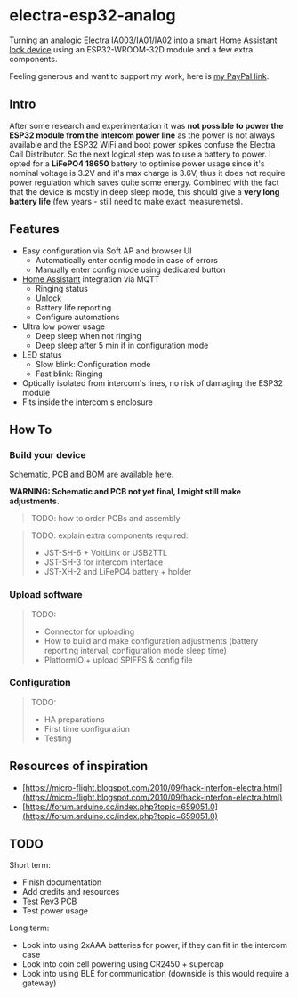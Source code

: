 # electra-esp32-analog

Turning an analogic Electra IA003/IA01/IA02 into a smart Home Assistant [lock device](https://www.home-assistant.io/integrations/lock/) using an ESP32-WROOM-32D module and a few extra components.

Feeling generous and want to support my work, here is [my PayPal link](https://paypal.me/kind3r).

## Intro

After some research and experimentation it was **not possible to power the ESP32 module from the intercom power line** as the power is not always available and the ESP32 WiFi and boot power spikes confuse the Electra Call Distributor. So the next logical step was to use a battery to power. I opted for a **LiFePO4 18650** battery to optimise power usage since it's nominal voltage is 3.2V and it's max charge is 3.6V, thus it does not require power regulation which saves quite some energy. Combined with the fact that the device is mostly in deep sleep mode, this should give a **very long battery life** (few years - still need to make exact measuremets). 

## Features

- Easy configuration via Soft AP and browser UI
  - Automatically enter config mode in case of errors
  - Manually enter config mode using dedicated button
- [Home Assistant](https://www.home-assistant.io/) integration via MQTT
  - Ringing status
  - Unlock
  - Battery life reporting
  - Configure automations
- Ultra low power usage
  - Deep sleep when not ringing
  - Deep sleep after 5 min if in configuration mode 
- LED status
  - Slow blink: Configuration mode
  - Fast blink: Ringing
- Optically isolated from intercom's lines, no risk of damaging the ESP32 module
- Fits inside the intercom's enclosure

## How To

### Build your device

Schematic, PCB and BOM are available [here](https://oshwlab.com/Gibonii/electra-ia003-ia01-esp). 

**WARNING: Schematic and PCB not yet final, I might still make adjustments.**  

> TODO: how to order PCBs and assembly

> TODO: explain extra components required:
> - JST-SH-6 + VoltLink or USB2TTL
> - JST-SH-3 for intercom interface
> - JST-XH-2 and LiFePO4 battery + holder

### Upload software

> TODO: 
> - Connector for uploading
> - How to build and make configuration adjustments (battery reporting interval, configuration mode sleep time)
> - PlatformIO + upload SPIFFS & config file

### Configuration

> TODO: 
> - HA preparations
> - First time configuration
> - Testing

## Resources of inspiration

- [https://micro-flight.blogspot.com/2010/09/hack-interfon-electra.html](https://micro-flight.blogspot.com/2010/09/hack-interfon-electra.html)
- [https://forum.arduino.cc/index.php?topic=659051.0](https://forum.arduino.cc/index.php?topic=659051.0)

## TODO

Short term:
- Finish documentation
- Add credits and resources
- Test Rev3 PCB
- Test power usage

Long term:
- Look into using 2xAAA batteries for power, if they can fit in the intercom case
- Look into coin cell powering using CR2450 + supercap
- Look into using BLE for communication (downside is this would require a gateway)